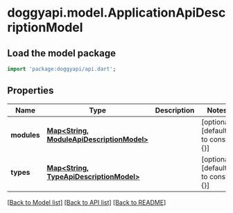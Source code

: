 # doggyapi.model.ApplicationApiDescriptionModel

## Load the model package
```dart
import 'package:doggyapi/api.dart';
```

## Properties
Name | Type | Description | Notes
------------ | ------------- | ------------- | -------------
**modules** | [**Map<String, ModuleApiDescriptionModel>**](ModuleApiDescriptionModel.md) |  | [optional] [default to const {}]
**types** | [**Map<String, TypeApiDescriptionModel>**](TypeApiDescriptionModel.md) |  | [optional] [default to const {}]

[[Back to Model list]](../README.md#documentation-for-models) [[Back to API list]](../README.md#documentation-for-api-endpoints) [[Back to README]](../README.md)


